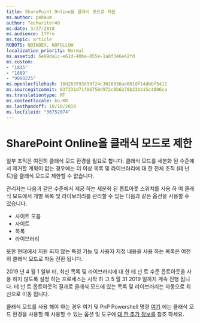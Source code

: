```yaml
---
title: SharePoint Online을 클래식 모드로 제한
ms.author: pebaum
author: Techwriter40
ms.date: 3/27/2018
ms.audience: ITPro
ms.topic: article
ROBOTS: NOINDEX, NOFOLLOW
localization_priority: Normal
ms.assetid: 6e99da1c-e61d-40ba-855e-1a8f346e42fd
ms.custom:
- "1835"
- "1889"
- "9000225"
ms.openlocfilehash: 18d263593d99f24c3020336ae601df14dbbf5411
ms.sourcegitcommit: 037331d71f06750d972c0b6278b23bb15c4806ca
ms.translationtype: MT
ms.contentlocale: ko-KR
ms.lasthandoff: 10/18/2019
ms.locfileid: "36752074"
---
```

# <a name="restrict-sharepoint-online-to-classic-mode"></a>SharePoint Online을 클래식 모드로 제한

일부 조직은 여전히 클래식 모드 환경을 필요로 합니다. 클래식 모드를 세분화 된 수준에서 제거할 계획이 없는 경우에는 더 이상 목록 및 라이브러리에 대 한 전체 조직 (테 넌 트)을 클래식 모드로 제한할 수 없습니다.

관리자는 다음과 같은 수준에서 제공 하는 세분화 된 옵트아웃 스위치를 사용 하 여 클래식 모드에서 개별 목록 및 라이브러리를 관리할 수 있는 다음과 같은 옵션을 사용할 수 있습니다.

- 사이트 모음
- 사이트
- 목록
- 라이브러리

또한 현대에서 지원 되지 않는 특정 기능 및 사용자 지정 내용을 사용 하는 목록은 여전히 클래식 모드로 자동 전환 됩니다.

2019 년 4 월 1 일부 터, 최신 목록 및 라이브러리에 대 한 테 넌 트 수준 옵트아웃을 사용 하지 않도록 설정 하는 프로세스는 시작 하 고 5 월 31 2019 일까지 계속 진행 됩니다.  테 넌 트 옵트아웃의 결과로 클래식 모드에 있는 목록 및 라이브러리는 자동으로 최신으로 이동 됩니다.

클래식 모드를 사용 해야 하는 경우 여기 및 PnP Powershell 명령 [여기](https://docs.microsoft.com/sharepoint/dev/transform/modernize-userinterface-lists-and-libraries-optout) 에는 클래식 모드 환경을 사용할 때 사용할 수 있는 옵션 및 도구에 [대 한 추가 정보를](https://techcommunity.microsoft.com/t5/Microsoft-SharePoint-Blog/Delivering-SharePoint-modern-experiences/ba-p/315023) 참조 하세요.
